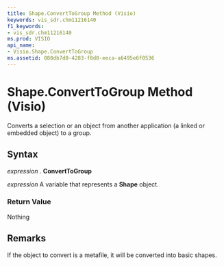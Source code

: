 ```yaml
---
title: Shape.ConvertToGroup Method (Visio)
keywords: vis_sdr.chm11216140
f1_keywords:
- vis_sdr.chm11216140
ms.prod: VISIO
api_name:
- Visio.Shape.ConvertToGroup
ms.assetid: 080db7d0-4283-f8d0-eeca-a6495e6f0536
---
```



# Shape.ConvertToGroup Method (Visio)

Converts a selection or an object from another application (a linked or embedded object) to a group.


## Syntax

 _expression_ . **ConvertToGroup**

 _expression_ A variable that represents a **Shape** object.


### Return Value

Nothing


## Remarks

If the object to convert is a metafile, it will be converted into basic shapes.


